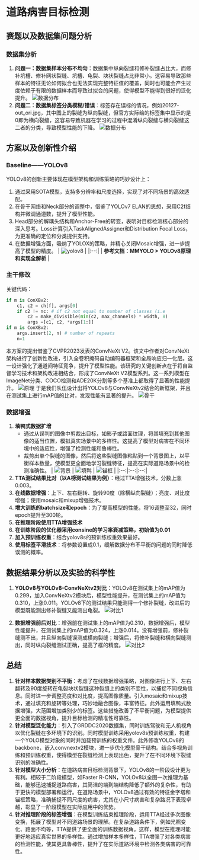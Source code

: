 # 道路病害目标检测

## 赛题以及数据集问题分析
### 数据集分析
1. **问题一：数据集样本分布不均匀**：数据集中纵向裂缝和修补裂缝占比大，而修补坑槽、修补网状裂缝、坑槽、龟裂、块状裂缝占比非常小。这容易导致那些样本的特征无论如何拟合也无法实现完整特征值的覆盖，同时也可能会产生过度依赖于有限的数据样本而导致过拟合的问题，使得模型不能得到很好的泛化提升。
![数据分布](https://weshare.xin/全球人工智能算法精英大赛/算法赛道[道路病害检测]/国家二等奖/fenbu.png)
2. **问题二：数据集标签分类模糊/错误**：标签存在误标的情况，例如20127-out_ori.jpg，其中图上的裂缝为纵向裂缝，但官方实际给的标签集中显示的是0即为横向裂缝，这容易导致机器在学习的过程中混淆纵向裂缝与横向裂缝这二者的分类，导致模型性能的下降。
![数据分布](https://weshare.xin/全球人工智能算法精英大赛/算法赛道[道路病害检测]/国家二等奖/cuowu.jpg)
## 方案以及创新性介绍
### Baseline——YOLOv8
YOLOv8的创新主要体现在模型架构和训练策略的巧妙设计上：
1. 通过采用SOTA模型，支持多分辨率和尺度选择，实现了对不同场景的高效适配。
2. 在骨干网络和Neck部分的调整中，借鉴了YOLOv7 ELAN的思想，采用C2f结构并微调通道数，提升了模型性能。
3. Head部分的解耦头结构和Anchor-Free的转变，表明对目标检测核心部分的深入思考。Loss计算引入TaskAlignedAssigner和Distribution Focal Loss，为更准确的定位和分类提供支持。
4. 在数据增强方面，吸纳了YOLOX的策略，并精心关闭Mosaic增强，进一步提高了模型的精度。
| ![yolov8](https://weshare.xin/全球人工智能算法精英大赛/算法赛道[道路病害检测]/国家二等奖/yolov8.jpg) |
|:--:|
| **参考文档：MMYOLO > YOLOv8原理和实现全解析** |

### 主干修改
关键代码：
```python
if m is ConXBv2:
    c1, c2 = ch[f], args[0]
    if c2 != nc: # if c2 not equal to number of classes (i.e
        c2 = make_divisible(min(c2, max_channels) * width, 8)
        args =[c1, c2, *args[1:]]
if m is ConXBv2:
    args.insert(2, n) # number of repeats
    n=1
```
本方案的提出借鉴了CVPR2023发表的ConvNeXt V2。该文中作者对ConvNeXt架构进行了创新性改进，引入全卷积掩码自动编码器框架和全局响应归一化层。这一设计强化了通道间特征竞争，提升了模型性能。该研究的关键创新点在于将自监督学习技术和架构改进相结合，形成了ConvNeXt V2模型系列。这一系列模型在ImageNet分类、COCO检测和ADE20K分割等多个基准上都取得了显著的性能提升。
![原理](https://weshare.xin/全球人工智能算法精英大赛/算法赛道[道路病害检测]/国家二等奖/convnextv2.jpg)
于是我们队伍设计出将YOLOv8与ConvNeXtv2结合的新框架，并且在测试集上进行mAP值的比对，发现性能有显著的提升。
![骨干](https://weshare.xin/全球人工智能算法精英大赛/算法赛道[道路病害检测]/国家二等奖/backbone.jpg)

### 数据增强
1. **填鸭式数据扩增**
    - 通过从误判的图像中剪裁出目标，如影子或路面纹理，将其填充到其他图像的适当位置，模拟真实场景中的多样性。这提高了模型对病害在不同环境中的适应性，增强了检测性能和鲁棒性。
    - 裁剪出单个裂缝的图像，然后将这些裂缝图像粘贴到一个背景图上，以平衡样本数量，使模型更全面地学习裂缝特征，提高在实际道路场景中的检测准确性。
| ![背景](https://weshare.xin/全球人工智能算法精英大赛/算法赛道[道路病害检测]/国家二等奖/bg.jpg) | ![填鸭](https://weshare.xin/全球人工智能算法精英大赛/算法赛道[道路病害检测]/国家二等奖/tianya.jpg) | ![锚框](https://weshare.xin/全球人工智能算法精英大赛/算法赛道[道路病害检测]/国家二等奖/maokuang.jpg) |
|:--:|:--:|:--:|
2. **TTA测试结果比对（以A榜测试结果为例）**：经过TTA增强技术，分数上涨0.003。
3. **在线数据增强**：上下、左右翻转、旋转90度（除横纵向裂缝）；亮度、对比度增强；使用mosaic和mixup增强技术。
4. **增大训练的batchsize和epoch**：为了提高模型的性能，将16调整至32，同时epoch提升至300轮。
5. **在推理阶段使用TTA增强技术**
6. **在训练阶段的优化器采用consine的学习率衰减策略，初始值为0.01**
7. **加入预训练权重**：结合yolov8s的预训练权重效果最好。
8. **使用标签平滑技术**：将参数设置成0.1，缓解数据分布不平衡的问题的同时降低误测的概率。

## 数据结果分析以及实验的科学性
1. **YOLOv8与YOLOv8-ConvNeXtv2对比**：YOLOv8在测试集上的mAP值为0.299，加入ConvNeXtv2模块后，模型性能提升，在测试集上的mAP值为0.310，上涨0.011。YOLOv8下的测试结果只能测得一个修补裂缝，改进后的模型既能测出修补裂缝又能测出龟裂。
![对比1](https://weshare.xin/全球人工智能算法精英大赛/算法赛道[道路病害检测]/国家二等奖/duibi1.jpg)

2. **数据增强前后对比**：增强前在测试集上的mAP值为0.310，数据增强后，模型性能提升，在测试集上的mAP值为0.324，上涨0.014。没有增强前，修补裂缝测不出，并且纵向裂缝误测成横向裂缝；增强后，将修补裂缝和横向裂缝测出，同时纵向裂缝测试正确，提高了框的精度。
![对比2](https://weshare.xin/全球人工智能算法精英大赛/算法赛道[道路病害检测]/国家二等奖/duibi2.jpg)

## 总结
1. **针对样本数据类别不平衡**：考虑了在线数据增强策略，对图像进行上下、左右翻转及90度旋转在龟裂块状裂缝这种裂缝上的类别不变性，以捕捉不同视角信息。同时进一步调整亮度和对比度，提高图像质量。引入mosaic和mixup技术，通过填充和旋转等处理，巧妙地融合图像，丰富特征。此外运用填鸭式数据增强，大范围增加类别少的标签。这些措施改善了不平衡问题，为模型提供更全面的数据视角，提升目标检测的精准性可靠性。
2. **针对模型泛化能力**：引入了GRDDC2020数据集，同时训练驾驶和无人机视角以优化裂缝在多环境下的识别。同时模型训练采用yolov8s预训练权重，构建一个YOLO模型对象的同时并加载预训练的权重文件。此外修改YOLOv8的backbone，嵌入convnextv2模块，进一步优化模型骨干结构。结合多视角训练和预训练权重，使得模型在裂缝检测上表现出色，提升了在不同环境下裂缝识别的准确性。
3. **针对模型大小分析**：在道路病害目标检测背景下，YOLOv8的一阶段设计更为有利。相较于二阶段模型，如Faster R-CNN，YOLOv8以全图一次推理为基础，能够迅速捕捉道路病害，其简洁的端到端结构降低了额外的复杂性，有助于更快的模型部署和运行。在道路场景中，YOLOv8通过有效的特征金字塔和锚框策略，准确捕捉不同尺度的病害，尤其在小尺寸病害和复杂路况下表现卓越，彰显了一阶段模型在实际应用中的优势。
4. **针对推理阶段的标签增强**：在模型训练结束推理阶段，运用TTA经过多次图像变换，拓展了模型对不同道路场景的理解。在复杂道路条件下，例如光照变化、路面不均等，TTA提供了更全面的训练数据视角。这样，模型在推理时能更好地适应真实世界的多样性。通过增加样本多样性，TTA增强了对各类病害的检测性能，使其更具鲁棒性，提升了在实际道路环境中检测各类病害的可靠性。
